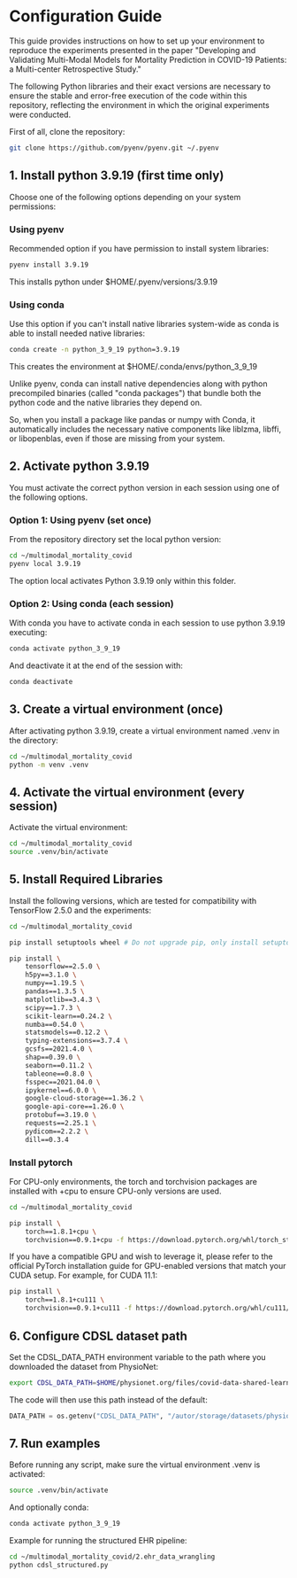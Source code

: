# Configuration Guide

This guide provides instructions on how to set up your environment to reproduce the experiments presented in the paper "Developing and Validating Multi-Modal Models for Mortality Prediction in COVID-19 Patients: a Multi-center Retrospective Study."

The following Python libraries and their exact versions are necessary to ensure the stable and error-free execution of the code within this repository, reflecting the environment in which the original experiments were conducted.

First of all, clone the repository:

```bash
git clone https://github.com/pyenv/pyenv.git ~/.pyenv
```

## 1. Install python 3.9.19 (first time only)

Choose one of the following options depending on your system permissions:

### Using pyenv

Recommended option if you have permission to install system libraries:

```bash
pyenv install 3.9.19
```

This installs python under $HOME/.pyenv/versions/3.9.19

### Using conda

Use this option if you can't install native libraries system-wide as conda is able to install needed native libraries:

```bash
conda create -n python_3_9_19 python=3.9.19
```

This creates the environment at $HOME/.conda/envs/python_3_9_19

Unlike pyenv, conda can install native dependencies along with python precompiled binaries (called "conda packages") that bundle both the python code and the native libraries they depend on.

So, when you install a package like pandas or numpy with Conda, it automatically includes the necessary native components like liblzma, libffi, or libopenblas, even if those are missing from your system. 

## 2. Activate python 3.9.19

You must activate the correct python version in each session using one of the following options.

### Option 1: Using pyenv (set once)

From the repository directory set the local python version:

```bash
cd ~/multimodal_mortality_covid
pyenv local 3.9.19
```

The option local  activates Python 3.9.19 only within this folder.

### Option 2: Using conda (each session)

With conda you have to activate conda in each session to use python 3.9.19 executing:

```bash
conda activate python_3_9_19
```

And deactivate it at the end of the session with:

```bash
conda deactivate
```

## 3. Create a virtual environment (once)

After activating python 3.9.19, create a virtual environment named .venv in the directory:

```bash
cd ~/multimodal_mortality_covid
python -m venv .venv
```

## 4. Activate the virtual environment (every session)

Activate the virtual environment:

```bash
cd ~/multimodal_mortality_covid
source .venv/bin/activate
```

## 5. Install Required Libraries

Install the following versions, which are tested for compatibility with TensorFlow 2.5.0 and the experiments:

```bash
cd ~/multimodal_mortality_covid

pip install setuptools wheel # Do not upgrade pip, only install setuptools

pip install \
    tensorflow==2.5.0 \
    h5py==3.1.0 \
    numpy==1.19.5 \
    pandas==1.3.5 \
    matplotlib==3.4.3 \
    scipy==1.7.3 \
    scikit-learn==0.24.2 \
    numba==0.54.0 \
    statsmodels==0.12.2 \
    typing-extensions==3.7.4 \
    gcsfs==2021.4.0 \
    shap==0.39.0 \
    seaborn==0.11.2 \
    tableone==0.8.0 \
    fsspec==2021.04.0 \
    ipykernel==6.0.0 \
    google-cloud-storage==1.36.2 \
    google-api-core==1.26.0 \
    protobuf==3.19.0 \
    requests==2.25.1 \
    pydicom==2.2.2 \
    dill==0.3.4
```

### Install pytorch

For CPU-only environments, the torch and torchvision packages are installed with +cpu to ensure CPU-only versions are used. 
```bash
cd ~/multimodal_mortality_covid

pip install \
    torch==1.8.1+cpu \
    torchvision==0.9.1+cpu -f https://download.pytorch.org/whl/torch_stable.html
```

If you have a compatible GPU and wish to leverage it, please refer to the official PyTorch installation guide for GPU-enabled versions that match your CUDA setup. For example, for CUDA 11.1:

```bash
pip install \
    torch==1.8.1+cu111 \
    torchvision==0.9.1+cu111 -f https://download.pytorch.org/whl/cu111/torch_stable.html
```
## 6. Configure CDSL dataset path

Set the CDSL_DATA_PATH environment variable to the path where you downloaded the dataset from PhysioNet:

```bash
export CDSL_DATA_PATH=$HOME/physionet.org/files/covid-data-shared-learning/1.0.0/
```

The code will then use this path instead of the default:

```python
DATA_PATH = os.getenv("CDSL_DATA_PATH", "/autor/storage/datasets/physionet.org/files/covid-data-shared-learning/1.0.0/")
```

## 7. Run examples

Before running any script, make sure the virtual environment .venv is activated:

```bash
source .venv/bin/activate
```

And optionally conda:

```bash
conda activate python_3_9_19
```

Example for running the structured EHR pipeline:

```bash
cd ~/multimodal_mortality_covid/2.ehr_data_wrangling
python cdsl_structured.py
```

